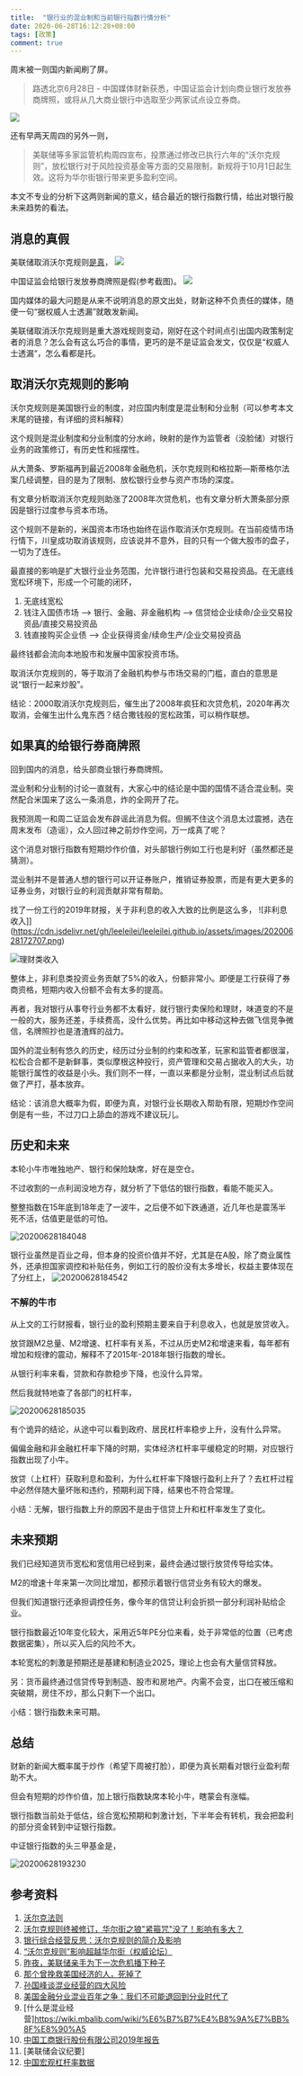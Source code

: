 ```yaml
---
title:  "银行业的混业制和当前银行指数行情分析"
date: 2020-06-28T16:12:28+08:00
tags: [政策]
comment: true
---
```


周末被一则国内新闻刷了屏。

>路透北京6月28日 - 中国媒体财新获悉，中国证监会计划向商业银行发放券商牌照，或将从几大商业银行中选取至少两家试点设立券商。

![](https://cdn.jsdelivr.net/gh/leeleilei/leeleilei.github.io/assets/images/20200628163700.png)

还有早两天周四的另外一则，

>美联储等多家监管机构周四宣布，投票通过修改已执行六年的“沃尔克规则”，放松银行对于风险投资基金等方面的交易限制，新规将于10月1日起生效。这将为华尔街银行带来更多盈利空间。

本文不专业的分析下这两则新闻的意义，结合最近的银行指数行情，给出对银行股未来趋势的看法。

## 消息的真假

美联储取消沃尔克规则[是真](https://www.sec.gov/rules/final/2020/bhca-9.pdf)，
![](https://cdn.jsdelivr.net/gh/leeleilei/leeleilei.github.io/assets/images/20200628165430.png)

中国证监会给银行发放券商牌照是假(参考截图)。
![](https://cdn.jsdelivr.net/gh/leeleilei/leeleilei.github.io/assets/images/20200628183902.png)

国内媒体的最大问题是从来不说明消息的原文出处，财新这种不负责任的媒体，随便一句“据权威人士透漏”就敢发新闻。

美联储取消沃尔克规则是重大游戏规则变动，刚好在这个时间点引出国内政策制定者的消息？怎么会有这么巧合的事情，更巧的是不是证监会发文，仅仅是“权威人士透漏“，怎么看都是托。

## 取消沃尔克规则的影响

沃尔克规则是美国银行业的制度，对应国内制度是混业制和分业制（可以参考本文末尾的链接，有详细的资料解释）

这个规则是混业制度和分业制度的分水岭，映射的是作为监管者（没脸储）对银行业务的政策修订，有历史性和摇摆性。

从大萧条、罗斯福再到最近2008年金融危机，沃尔克规则和格拉斯—斯蒂格尔法案几经调整，目的是为了限制、放松银行业参与资产市场的深度。

有文章分析取消沃尔克规则助涨了2008年次贷危机，也有文章分析大萧条部分原因是银行过度参与资本市场。

这个规则不是新的，米国资本市场也始终在运作取消沃尔克规则。在当前疫情市场行情下，川皇成功取消该规则，应该说并不意外，目的只有一个做大股市的盘子，一切为了连任。

最直接的影响是扩大银行业业务范围，允许银行进行包装和交易投资品。在无底线宽松环境下，形成一个可能的闭环，

1. 无底线宽松
2. 钱注入国债市场 --> 银行、金融、非金融机构 --> 信贷给企业续命/企业交易投资品/直接交易投资品
3. 钱直接购买企业债 --> 企业获得资金/续命生产/企业交易投资品
   
最终钱都会流向本地股市和发展中国家投资市场。

取消沃尔克规则的，等于取消了金融机构参与市场交易的门槛，直白的意思是说“银行一起来炒股”。

结论：2000取消沃尔克规则后，催生出了2008年疯狂和次贷危机，2020年再次取消，会催生出什么鬼东西？结合撒钱般的宽松政策，可以稍作联想。

## 如果真的给银行券商牌照

回到国内的消息，给头部商业银行券商牌照。

混业制和分业制的讨论一直就有，大家心中的结论是中国的国情不适合混业制。突然配合米国来了这么一条消息，炸的全网开了花。

我预测周一和周二证监会发布辟谣此消息为假。但搁不住这个消息太过震撼，选在周末发布（造谣），众人回过神之前炒作空间，万一成真了呢？

这个消息对银行指数有短期炒作价值，对头部银行例如工行也是利好（虽然都还是猜测）。

混业制并不是普通人想的银行可以开证券账户，推销证券股票，而是有更大更多的证券业务，对银行业的利润贡献非常有帮助。

找了一份工行的2019年财报，关于非利息的收入大致的比例是这么多，
![非利息收入]](https://cdn.jsdelivr.net/gh/leeleilei/leeleilei.github.io/assets/images/20200628172707.png)

![理财类收入](https://cdn.jsdelivr.net/gh/leeleilei/leeleilei.github.io/assets/images/20200628172647.png)

整体上，非利息类投资业务贡献了5%的收入，份额非常小。即便是工行获得了券商资格，短期内收入份额不会有太多的提高。

再者，我对银行从事夸行业务都不太看好，就行银行卖保险和理财，味道变的不是一般的大，服务还差，手续费高，没什么优势。再比如中移动这种去做飞信竞争微信，名牌照抄也是渣渣辉的战力。

国外的混业制有悠久的历史，经历过分业制的约束和改革，玩家和监管者都很溜，松松合合都不是新鲜事，类似摩根这种投行，资产管理和交易占据收入的大头，功能银行属性的收益是小头。我们则不一样，一直以来都是分业制，混业制试点后就做了严打，基本放弃。

结论：该消息大概率为假，即便为真，对银行业长期收入帮助有限，短期炒作空间倒是有一些，不过刀口上舔血的游戏不建议玩儿。

## 历史和未来

本轮小牛市唯独地产、银行和保险缺席，好在是空仓。

不过收割的一点利润没地方存，就分析了下低估的银行指数，看能不能买入。

整整指数在15年底到18年走了一波牛，之后便不如下跌通道，近几年也是震荡半死不活，估值更是低的可怕。

![20200628184048](https://cdn.jsdelivr.net/gh/leeleilei/leeleilei.github.io/assets/images/20200628184048.png)

银行业虽然是百业之母，但本身的投资价值并不好，尤其是在A股，除了商业属性外，还承担国家调控和补贴任务，例如工行的股价没有太多增长，权益主要体现在了分红上，
![20200628184542](https://cdn.jsdelivr.net/gh/leeleilei/leeleilei.github.io/assets/images/20200628184542.png)

### 不解的牛市
从上文的工行财报看，银行业的盈利预期主要来自于利息收入，也就是放贷收入。

放贷跟M2总量、M2增速、杠杆率有关系，不过从历史M2和增速来看，每年都有增加和规律的震动，解释不了2015年-2018年银行指数的增长。

从银行利率来看，贷款和存款稳步下降，也没什么异常。

然后我就特地查了各部门的杠杆率，

![20200628185035](https://cdn.jsdelivr.net/gh/leeleilei/leeleilei.github.io/assets/images/20200628185035.png)

有个诡异的结论，从途中可以看到政府、居民杠杆率稳步上升，没有什么异常。

偏偏金融和非金融杠杆率下降的时期，实体经济杠杆率平缓稳定的时期，对应银行指数出现了小牛。

放贷（上杠杆）获取利息和盈利，为什么杠杆率下降银行盈利上升了？去杠杆过程中必然伴随大量坏账和违约，预期利润下降，结果也不符合常理。

小结：无解，银行指数上升的原因不是由于信贷上升和杠杆率发生了变化。

## 未来预期

我们已经知道货币宽松和宽信用已经到来，最终会通过银行放贷传导给实体。

M2的增速十年来第一次同比增加，都预示着银行信贷业务有较大的爆发。

但我们知道银行还承担调控任务，像今年的信贷让利会折损一部分利润补贴给企业。

银行指数最近10年变化较大，采用近5年PE分位来看，处于非常低的位置（已考虑数据密集），所以买入后的风险不大。

本轮宽松的刺激是预期还是基建和制造业2025，理论上也会有大量信贷释放。

另：货币最终通过信贷传导到制造、股市和房地产。内需不会变，出口在被压缩和突破期，房住不炒，那么只剩下一个出口。

小结：银行指数未来可期。

## 总结

财新的新闻大概率属于炒作（希望下周被打脸），即便为真长期看对银行业盈利帮助不大。

但会有短期的炒作价值，加上银行指数缺席本轮小牛，瞎蒙会有涨幅。

银行指数当前处于低估，综合宽松预期和刺激计划，下半年会有转机，我会把盈利的部分资金转到中证银行指数。

中证银行指数的头三甲基金是，

![20200628193230](https://cdn.jsdelivr.net/gh/leeleilei/leeleilei.github.io/assets/images/20200628193230.png)


## 参考资料
1. [沃尔克法则](https://wiki.mbalib.com/wiki/%E6%B2%83%E5%B0%94%E5%85%8B%E6%B3%95%E5%88%99)
2. [沃尔克规则终被修订，华尔街之狼"紧箍咒"没了！影响有多大？](https://finance.sina.cn/2020-06-26/detail-iircuyvk0553562.d.html?cre=wappage&mod=r&loc=3&r=9&rfunc=19&tj=none)
3. [银行综合经营反思：沃尔克规则的简介及影响](http://www.csrc.gov.cn/pub/newsite/yjzx/yjbg/201505/t20150514_276939.html)
4. [“沃尔克规则”影响超越华尔街（权威论坛）](http://world.people.com.cn/n/2014/0212/c1002-24336525.html)
5. [昨夜，美联储亲手为下一次危机播下种子](https://www.sohu.com/a/404262209_313170)
6. [那个曾挽救美国经济的人，死掉了](https://zhuanlan.zhihu.com/p/147469339)
7. [孙国峰谈混业经营的四大风险](http://bank.jrj.com.cn/2018/05/19160024563005.shtml)
8. [美国金融分业混业百年之争：我们不可能退回到分业时代了](https://www.sohu.com/a/222129304_460385)
9. [什么是混业经营]https://wiki.mbalib.com/wiki/%E6%B7%B7%E4%B8%9A%E7%BB%8F%E8%90%A5
10. [中国工商银行股份有限公司2019年报告](http://v.icbc.com.cn/userfiles/Resources/ICBCLTD/download/2020/920200328.pdf)
11. [美联储会议纪要]
12. [中国宏观杠杆率数据](http://114.115.232.154:8080/)
    